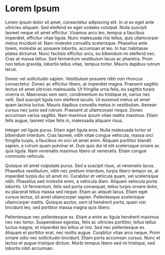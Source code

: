 <h1>Lorem Ipsum</h1>
<p>Lorem ipsum dolor sit amet, consectetur adipiscing elit. In ut ex eget ante ultricies aliquam. Sed eleifend ex eget sodales volutpat. Nulla suscipit laoreet neque sit amet efficitur. Vivamus arcu leo, tempus a faucibus imperdiet, efficitur vitae ligula. Nunc malesuada nisi tellus, quis ullamcorper metus tincidunt id. Nam molestie convallis scelerisque. Phasellus ante lorem, molestie ac posuere lobortis, accumsan at leo. In hac habitasse platea dictumst. Nunc facilisis efficitur arcu, eu bibendum mi eleifend nec. Cras at massa tellus. Sed fermentum vestibulum lacus ac pharetra. Proin non tellus gravida, lobortis tellus vitae, tempus tortor. Mauris dapibus rutrum lacus.

Donec vel sollicitudin sapien. Vestibulum posuere nibh non rhoncus consectetur. Donec ac efficitur libero, at imperdiet magna. Praesent sagittis lectus sit amet ultricies malesuada. Ut fringilla urna felis, eu sagittis turpis viverra in. Maecenas sem sem, condimentum eu tristique et, varius nec velit. Sed suscipit ligula non eleifend iaculis. Ut euismod metus sit amet quam lacinia luctus. Mauris dapibus convallis metus in vestibulum. Aenean cursus nec justo sed rutrum. Praesent ut ullamcorper neque. Donec accumsan varius sagittis. Nam maximus ipsum vitae mattis maximus. Etiam felis augue, laoreet vitae felis in, malesuada aliquam risus.

Integer vel ligula purus. Etiam eget ligula eros. Nulla malesuada tortor et bibendum interdum. Cras laoreet, nibh vitae congue vehicula, massa orci fringilla turpis, a faucibus mi orci sit amet enim. Aliquam porttitor blandit sapien, a rutrum quam pulvinar et. Duis quis dui id elit scelerisque ornare ac quis ligula. Nam venenatis maximus libero ut venenatis. Etiam congue commodo vehicula.

Quisque sit amet vulputate purus. Sed a suscipit risus, ut venenatis lacus. Phasellus vestibulum, nibh nec pretium interdum, turpis libero tempor ex, at imperdiet turpis dui sit amet mi. Curabitur et vehicula quam, vel scelerisque nibh. Phasellus sed molestie enim, a vehicula diam. Aliquam vehicula porta lobortis. Ut fermentum, felis sed porta consequat, tellus turpis ornare dolor, eu placerat tellus massa sed neque. Etiam ac aliquet lacus. Etiam eget cursus lectus, sit amet ullamcorper sapien. Pellentesque scelerisque ullamcorper mattis. Quisque auctor, sem id hendrerit porta, quam nisi tincidunt leo, sed porttitor massa magna quis libero.

Pellentesque nec pellentesque ex. Etiam a enim ac ligula hendrerit maximus nec nec tortor. Suspendisse egestas, felis ac ultricies porttitor, tellus tellus luctus magna, et imperdiet leo tellus ut nisl. Sed nec pellentesque ex. Aliquam et porttitor erat, nec mollis augue. Curabitur vitae arcu neque. Proin ornare odio nec sollicitudin tincidunt. Etiam porta accumsan cursus. Nunc et lectus et augue tristique dictum. Morbi tempus libero sed mi tristique, sed lobortis nibh accumsan.</p>
